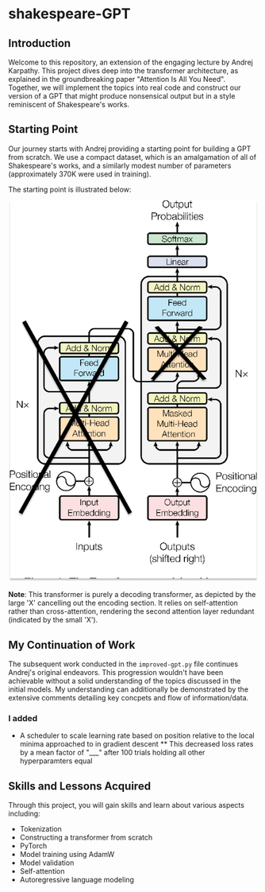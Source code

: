 # shakespeare-GPT

## Introduction
Welcome to this repository, an extension of the engaging lecture by Andrej Karpathy. This project dives deep into the transformer architecture, as explained in the groundbreaking paper "Attention Is All You Need". Together, we will implement the topics into real code and construct our version of a GPT that might produce nonsensical output but in a style reminiscent of Shakespeare's works.

## Starting Point
Our journey starts with Andrej providing a starting point for building a GPT from scratch. We use a compact dataset, which is an amalgamation of all of Shakespeare's works, and a similarly modest number of parameters (approximately 370K were used in training).

The starting point is illustrated below:

![Transformer - model architecture](./transformer.png)

**Note**: This transformer is purely a decoding transformer, as depicted by the large 'X' cancelling out the encoding section. It relies on self-attention rather than cross-attention, rendering the second attention layer redundant (indicated by the small 'X').

## My Continuation of Work
The subsequent work conducted in the `improved-gpt.py` file continues Andrej's original endeavors. This progression wouldn't have been achievable without a solid understanding of the topics discussed in the initial models. My understanding can additionally be
demonstrated by the extensive comments detailing key concpets and flow of information/data.

### I added
* A scheduler to scale learning rate based on position relative to the local minima approached to in gradient descent
** This decreased loss rates by a mean factor of "___" after 100 trials holding all other hyperparamters equal

## Skills and Lessons Acquired
Through this project, you will gain skills and learn about various aspects including:
* Tokenization
* Constructing a transformer from scratch
* PyTorch
* Model training using AdamW
* Model validation
* Self-attention
* Autoregressive language modeling